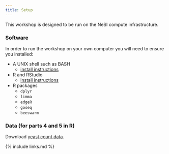 ```yaml
---
title: Setup
---
```


This workshop is designed to be run on the NeSI compute infrastructure.

### Software

In order to run the workshop on your own computer you will need to ensure you installed:

- A UNIX shell such as BASH
    - [install instructions](https://carpentries.github.io/workshop-template/#setup)
- R and RStudio
    - [install instructions](https://carpentries.github.io/workshop-template/#setup)
- R packages
  - `dplyr`
  - `limma`
  - `edgeR`
  - `goseq`
  - `beeswarm`

### Data (for parts 4 and 5 in R)

Download [yeast count data](https://raw.githubusercontent.com/murraycadzow/2021-obss-day5/gh-pages/data/yeast_counts_all_chr.txt).

{% include links.md %}
